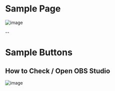 
# Sample Page
![image](https://user-images.githubusercontent.com/76603653/213900994-38bd4b3f-d4ff-444c-9682-c17f57e8a4c3.png)


--

# Sample Buttons 
## How to Check / Open OBS Studio
![image](https://user-images.githubusercontent.com/76603653/213929456-0d50c290-f743-441b-ba07-b6ab78a32f44.png)

